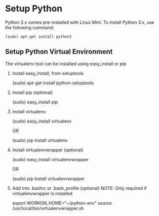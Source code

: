 Setup Python
===========

Python 2.x comes pre-installed with Linux Mint. To install Python 3.x, use the following command:

	(sudo) apt-get install python3


Setup Python Virtual Environment
---------------------------------

The virtualenv tool can be installed using easy_install or pip

1. Install easy_install, from setuptools

	(sudo) apt-get install python-setuptools

2. Install pip (optional)

	(sudo) easy_install pip

3. Install virtualenv

	(sudo) easy_install virtualenv

	OR

	(sudo) pip install virtualenv

4. Install virtualenvwrapper (optional)

	(sudo) easy_install virtualenvwrapper

	OR

	(sudo) pip install virtualenvwrapper

5. Add into .bashrc or .bash_profile (optional)
   NOTE: Only required if virtualenvwrapper is installed

	export WORKON_HOME="~/python-env"
	source /usr/local/bin/virtualenvwrapper.sh
